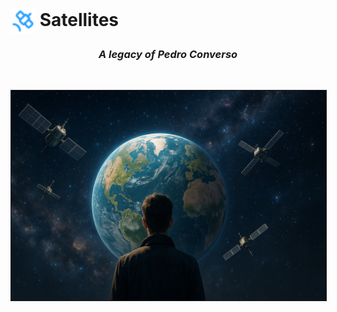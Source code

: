 # <img style="vertical-align: middle;height:40px; width:40px;" src="https://raw.githubusercontent.com/bxyteam/satellite-test/refs/heads/main/docs/images/satellite.png"> Satellites

<h3 align="center" style="font-weight:bold; font-style:italic;">A legacy of Pedro Converso</h3>
<br>
<p align="center">
<img alt="legacy" border=1 src="https://raw.githubusercontent.com/bxyteam/satellite-test/refs/heads/main/docs/images/legacy.jpg">
</p>
